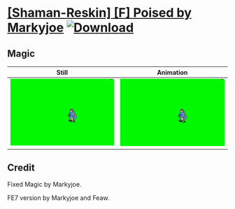 # [\[Shaman-Reskin\] \[F\] Poised by Markyjoe](./) [![Download](https://img.shields.io/badge/Download--red?style=social&logo=github)](https://minhaskamal.github.io/DownGit/#/home?url=https://github.com/Klokinator/FE-Repo/tree/main/Battle%20Animations%2FMagi%20-%20Dark-Type%2F%5BShaman-Reskin%5D%20%5BF%5D%20Poised%20by%20Markyjoe%2F6.%20Magic%20(Fix))

## Magic

| Still | Animation |
| :---: | :-------: |
| ![Magic still](./Magic_000.png) | ![Magic](./Magic.gif) |

## Credit

Fixed Magic by Markyjoe.

FE7 version by Markyjoe and Feaw.

